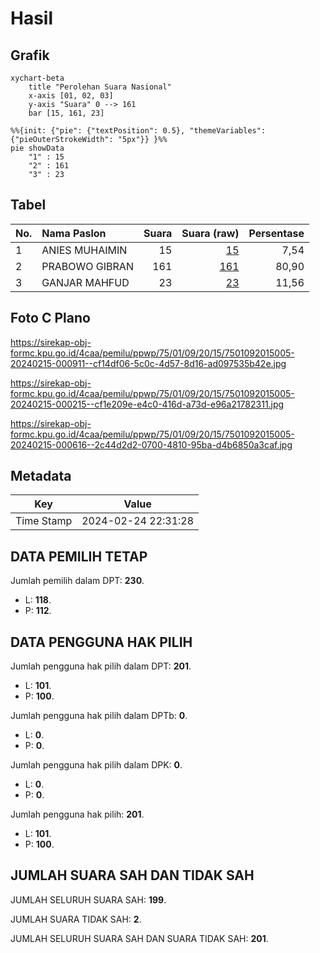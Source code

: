 # Hasil

## Grafik

```mermaid
xychart-beta
    title "Perolehan Suara Nasional"
    x-axis [01, 02, 03]
    y-axis "Suara" 0 --> 161
    bar [15, 161, 23]
```

```mermaid
%%{init: {"pie": {"textPosition": 0.5}, "themeVariables": {"pieOuterStrokeWidth": "5px"}} }%%
pie showData
    "1" : 15
    "2" : 161
    "3" : 23
```

## Tabel

| No. | Nama Paslon    | Suara | Suara (raw) | Persentase |
|:--- |:-------------- | -----:| -----------:| ----------:|
| 1   | ANIES MUHAIMIN | 15    | [15][p-1]   | 7,54       |
| 2   | PRABOWO GIBRAN | 161   | [161][p-2]  | 80,90      |
| 3   | GANJAR MAHFUD  | 23    | [23][p-3]   | 11,56      |


[p-1]: https://github.com/gigit-pemilu/pemilu-2024/blob/main/pilpres/hitung-suara/sub/75-gorontalo/sub/01-gorontalo/sub/09-boliyohuto/sub/2015-bandung-rejo/sub/005-tps/sub/paslon-1.txt
[p-2]: https://github.com/gigit-pemilu/pemilu-2024/blob/main/pilpres/hitung-suara/sub/75-gorontalo/sub/01-gorontalo/sub/09-boliyohuto/sub/2015-bandung-rejo/sub/005-tps/sub/paslon-2.txt
[p-3]: https://github.com/gigit-pemilu/pemilu-2024/blob/main/pilpres/hitung-suara/sub/75-gorontalo/sub/01-gorontalo/sub/09-boliyohuto/sub/2015-bandung-rejo/sub/005-tps/sub/paslon-3.txt

## Foto C Plano

https://sirekap-obj-formc.kpu.go.id/4caa/pemilu/ppwp/75/01/09/20/15/7501092015005-20240215-000911--cf14df06-5c0c-4d57-8d16-ad097535b42e.jpg

https://sirekap-obj-formc.kpu.go.id/4caa/pemilu/ppwp/75/01/09/20/15/7501092015005-20240215-000215--cf1e209e-e4c0-416d-a73d-e96a21782311.jpg

https://sirekap-obj-formc.kpu.go.id/4caa/pemilu/ppwp/75/01/09/20/15/7501092015005-20240215-000616--2c44d2d2-0700-4810-95ba-d4b6850a3caf.jpg


## Metadata

| Key        | Value               |
| ---------- | ------------------- |
| Time Stamp | 2024-02-24 22:31:28 |


## DATA PEMILIH TETAP

Jumlah pemilih dalam DPT: **230**.
 * L: **118**.
 * P: **112**.

## DATA PENGGUNA HAK PILIH

Jumlah pengguna hak pilih dalam DPT: **201**.
 * L: **101**.
 * P: **100**.

Jumlah pengguna hak pilih dalam DPTb: **0**.
 * L: **0**.
 * P: **0**.

Jumlah pengguna hak pilih dalam DPK: **0**.
 * L: **0**.
 * P: **0**.

Jumlah pengguna hak pilih: **201**.
 * L: **101**.
 * P: **100**.

## JUMLAH SUARA SAH DAN TIDAK SAH

JUMLAH SELURUH SUARA SAH: **199**.

JUMLAH SUARA TIDAK SAH: **2**.

JUMLAH SELURUH SUARA SAH DAN SUARA TIDAK SAH: **201**.


